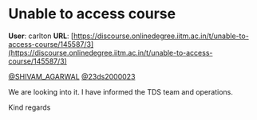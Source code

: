 # Unable to access course

**User**: carlton
**URL**: [https://discourse.onlinedegree.iitm.ac.in/t/unable-to-access-course/145587/3](https://discourse.onlinedegree.iitm.ac.in/t/unable-to-access-course/145587/3)

[@SHIVAM\_AGARWAL](/u/shivam_agarwal) [@23ds2000023](/u/23ds2000023)

We are looking into it. I have informed the TDS team and operations.

Kind regards
